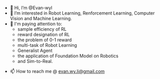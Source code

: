 - 👋 Hi, I’m @Evan-wyl
- 👀 I’m interested in Robot Learning, Renforcement Learning, Computer Vision and Machine Learning.
- 🌱 I'm paying attention to:
  - sample efficiency of RL
  - reward designation of RL
  - the problem of 0-1 reward
  - multi-task of Robot Learning
  - Generalist Agent
  - the application of Foundation Model on Robotics
  - and Sim-to-Real.
<!-- - 💞️ I’m looking to collaborate on ... -->
- 📫 How to reach me @ evan.wy.li@gmail.com

<!---
Evan-wyl/Evan-wyl is a ✨ special ✨ repository because its `README.md` (this file) appears on your GitHub profile.
You can click the Preview link to take a look at your changes.
--->
